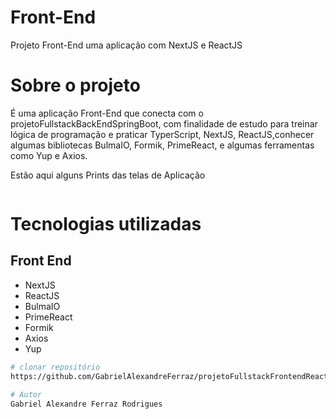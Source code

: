 # Front-End
Projeto Front-End uma aplicação com NextJS e ReactJS


# Sobre o projeto
É uma aplicação Front-End que conecta com o projetoFullstackBackEndSpringBoot,
com finalidade de estudo para treinar lógica de programação e praticar TyperScript, 
NextJS, ReactJS,conhecer algumas bibliotecas BulmaIO, Formik, PrimeReact, e algumas
ferramentas como Yup e Axios.

Estão aqui alguns Prints das telas de Aplicação
<div aling="center">
  <img ="">
</div>
<div aling="center">
  <img ="">
</div>
<div aling="center">
  <img ="">
</div>
<div aling="center">
  <img ="">
</div>
<div aling="center">
  <img ="">
</div>

# Tecnologias utilizadas
## Front End
- NextJS
- ReactJS
- BulmaIO
- PrimeReact
- Formik
- Axios
- Yup

```bash
# clonar repositório
https://github.com/GabrielAlexandreFerraz/projetoFullstackFrontendReactTyperScript.git

# Autor
Gabriel Alexandre Ferraz Rodrigues
